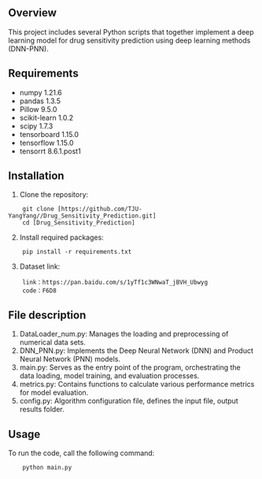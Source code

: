 ## Overview
This project includes several Python scripts that together implement a deep learning model for drug sensitivity prediction using deep learning methods (DNN-PNN). 

## Requirements
- numpy                    1.21.6
- pandas                   1.3.5
- Pillow                   9.5.0
- scikit-learn             1.0.2
- scipy                    1.7.3
- tensorboard              1.15.0
- tensorflow               1.15.0
- tensorrt                 8.6.1.post1

## Installation
1. Clone the repository:
```
    git clone [https://github.com/TJU-YangYang//Drug_Sensitivity_Prediction.git]
    cd [Drug_Sensitivity_Prediction]
```

2. Install required packages:
```
    pip install -r requirements.txt
```

3. Dataset link:
```
    link：https://pan.baidu.com/s/1yTf1c3WNwaT_jBVH_Ubwyg
    code：F6D8
```

## File description
1. DataLoader_num.py: Manages the loading and preprocessing of numerical data sets.
2. DNN_PNN.py: Implements the Deep Neural Network (DNN) and Product Neural Network (PNN) models.
3. main.py: Serves as the entry point of the program, orchestrating the data loading, model training, and evaluation processes. 
4. metrics.py: Contains functions to calculate various performance metrics for model evaluation. 
5. config.py: Algorithm configuration file, defines the input file, output results folder.


## Usage
To run the code, call the following command:
```
    python main.py
```
